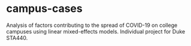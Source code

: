 # campus-cases
Analysis of factors contributing to the spread of COVID-19 on college campuses using linear mixed-effects models. Individual project for Duke STA440.
